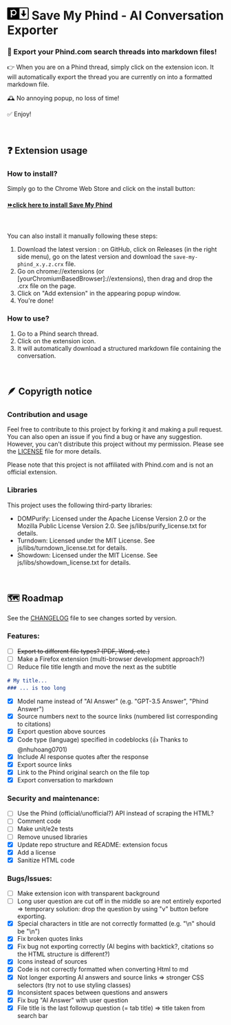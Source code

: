 # <img alt="SaveMyPhind logo" src="img/logo_128_cut.png" style="width:50px"> Save My Phind - AI Conversation Exporter
### 🚀 Export your Phind.com search threads into markdown files!
👉 When you are on a Phind thread, simply click on the extension icon. It will automatically export the thread you are currently on into a formatted markdown file.

🕰️ No annoying popup, no loss of time!

✅ Enjoy!

<br>

## ❓ Extension usage
### How to install?
Simply go to the Chrome Web Store and click on the install button: 
#### [⏩click here to install Save My Phind](https://chrome.google.com/webstore/detail/save-my-phind/agklnagmfeooogcppjccdnoallkhgkod)
<br>

You can also install it manually following these steps:
1. Download the latest version : on GitHub, click on Releases (in the right side menu), go on the latest version and download the `save-my-phind_x.y.z.crx` file.
2. Go on chrome://extensions (or \[yourChromiumBasedBrowser]://extensions), then drag and drop the .crx file on the page.
3. Click on "Add extension" in the appearing popup window.
4. You're done!

### How to use?
1. Go to a Phind search thread.
2. Click on the extension icon.
3. It will automatically download a structured markdown file containing the conversation.

<br>

## 🪶 Copyrigth notice
### Contribution and usage
Feel free to contribute to this project by forking it and making a pull request. You can also open an issue if you find a bug or have any suggestion.
However, you can't distribute this project without my permission. Please see the [LICENSE](LICENSE.md) file for more details.

Please note that this project is not affiliated with Phind.com and is not an official extension.

### Libraries
This project uses the following third-party libraries:
- DOMPurify: Licensed under the Apache License Version 2.0 or the Mozilla Public License Version 2.0. See js/libs/purify_license.txt for details.
- Turndown: Licensed under the MIT License. See js/libs/turndown_license.txt for details.
- Showdown: Licensed under the MIT License. See js/libs/showdown_license.txt for details.

<br>

## 🗺️ Roadmap
See the [CHANGELOG](CHANGELOG.md) file to see changes sorted by version.
### Features:
- [ ] ~~Export to different file types? (PDF, Word, etc.)~~
- [ ] Make a Firefox extension (multi-browser development approach?)
- [ ] Reduce file title length and move the next as the subtitle
```md
# My title...
### ... is too long
```
- [x] Model name instead of "AI Answer" (e.g. "GPT-3.5 Answer", "Phind Answer")
- [x] Source numbers next to the source links (numbered list corresponding to citations)
- [x] Export question above sources
- [x] Code type (language) specified in codeblocks (👍 Thanks to @nhuhoang0701)
- [x] Include AI response quotes after the response
- [x] Export source links
- [x] Link to the Phind original search on the file top
- [x] Export conversation to markdown

### Security and maintenance:
- [ ] Use the Phind (official/unofficial?) API instead of scraping the HTML?
- [ ] Comment code
- [ ] Make unit/e2e tests
- [ ] Remove unused libraries
- [x] Update repo structure and README: extension focus
- [x] Add a license
- [x] Sanitize HTML code

### Bugs/Issues:
- [ ] Make extension icon with transparent background
- [ ] Long user question are cut off in the middle so are not entirely exported
  => temporary solution: drop the question by using "v" button before exporting.
- [x] Special characters in title are not correctly formatted (e.g. "\n" should be "\\n")
- [x] Fix broken quotes links
- [x] Fix bug not exporting correctly (AI begins with backtick?, citations so the HTML structure is different?)
- [x] Icons instead of sources
- [x] Code is not correctly formatted when converting Html to md
- [x] Not longer exporting AI answers and source links
  => stronger CSS selectors (try not to use styling classes)
- [x] Inconsistent spaces between questions and answers
- [x] Fix bug "AI Answer" with user question
- [x] File title is the last followup question (= tab title)
  => title taken from search bar
